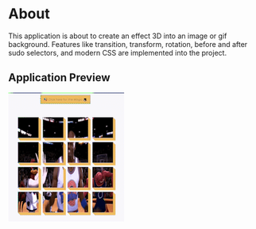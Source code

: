 # About

This application is about to create an effect 3D into an image or gif background. Features like transition, transform, rotation, before and after sudo selectors, and modern CSS are implemented into the project.

## Application Preview

![gif](assets/3d-boxes-background.gif)